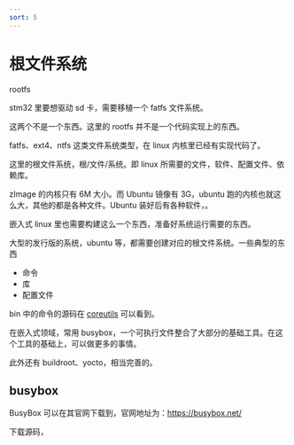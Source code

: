 ```yaml
---
sort: 5
---
```

# 根文件系统

rootfs

stm32 里要想驱动 sd 卡，需要移植一个 fatfs 文件系统。

这两个不是一个东西。这里的 rootfs 并不是一个代码实现上的东西。

fatfs、ext4、ntfs 这类文件系统类型，在 linux 内核里已经有实现代码了。

这里的根文件系统，根/文件/系统。即 linux 所需要的文件，软件、配置文件、依赖库。

zImage 的内核只有 6M 大小。而 Ubuntu 镜像有 3G，ubuntu 跑的内核也就这么大，其他的都是各种文件。Ubuntu
装好后有各种软件，。

嵌入式 linux 里也需要构建这么一个东西，准备好系统运行需要的东西。

大型的发行版的系统，ubuntu 等，都需要创建对应的根文件系统。一些典型的东西
- 命令
- 库
- 配置文件


bin 中的命令的源码在 [coreutils](https://github.com/coreutils/coreutils/tree/master/src) 可以看到。

在嵌入式领域，常用 busybox，一个可执行文件整合了大部分的基础工具。在这个工具的基础上，可以做更多的事情。

此外还有 buildroot、yocto，相当完善的。

## busybox

BusyBox 可以在其官网下载到，官网地址为：https://busybox.net/

下载源码，

















